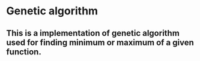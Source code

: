 # Genetic algorithm

## This is a implementation of genetic algorithm used for finding minimum or maximum of a given function.